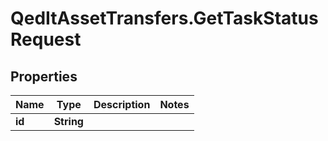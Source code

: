 # QedItAssetTransfers.GetTaskStatusRequest

## Properties
Name | Type | Description | Notes
------------ | ------------- | ------------- | -------------
**id** | **String** |  | 


